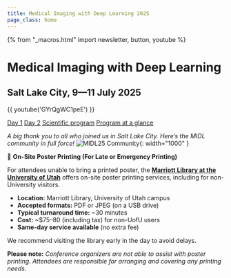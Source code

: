 ```yaml
---
title: Medical Imaging with Deep Learning 2025
page_class: home
---
```

{% from "_macros.html" import newsletter, button, youtube %}

# Medical Imaging with Deep Learning
## Salt Lake City, 9—11 July 2025

<!--<p class="primary-photo centered">
    <img alt="Utah" src="/images/midl-25-arches.jpg">
</p>-->

{{ youtube('GYrQgWC1peE') }}

<p class="centered">
    <a href="https://www.youtube.com/watch?v=ajneiq8yLbs" class="button">Day 1</a>
    <a href="https://www.youtube.com/watch?v=tUEeZa0O9qs" class="button">Day 2</a>
    <a href="/scientific-program.html" class="button">Scientific program</a>
    <a href="/program-glance.html" class="button">Program at a glance</a>
</p>

*A big thank you to all who joined us in Salt Lake City. Here’s the MIDL community in full force!*
![MIDL25 Community](/images/midl-pics/midl25-community.jpeg){: width="1000" }


📢 **On-Site Poster Printing (For Late or Emergency Printing)**

For attendees unable to bring a printed poster, the [**Marriott Library at the University of Utah**](https://lib.utah.edu/services/) offers on-site poster printing services, including for non-University visitors.

* **Location:** Marriott Library, University of Utah campus
* **Accepted formats:** PDF or JPEG (on a USB drive)
* **Typical turnaround time:** ~30 minutes
* **Cost:** ~$75–80 (including tax) for non-UofU users
* **Same-day service available** (no extra fee)

We recommend visiting the library early in the day to avoid delays.

**Please note:** *Conference organizers are not able to assist with poster printing. Attendees are responsible for arranging and covering any printing needs.*

<!-- {{ newsletter("2025.midl.io", inline=False) }} -->
